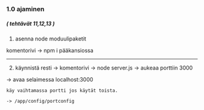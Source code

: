 ### 1.0 ajaminen

##### ( tehtävät 11,12,13 )

1. asenna node moduulipaketit

komentorivi -> npm i pääkansiossa

---

2. käynnistä resti -> komentorivi -> node server.js -> aukeaa porttiin 3000

-> avaa selaimessa localhost:3000

```
käy vaihtamassa portti jos käytät toista.

-> /app/config/portconfig

```